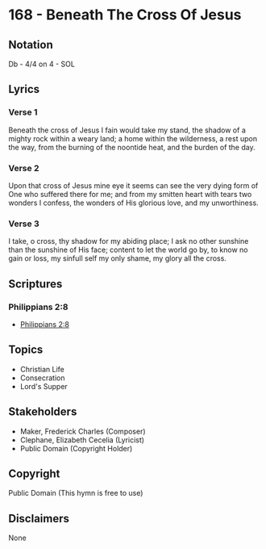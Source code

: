 # 168 - Beneath The Cross Of Jesus

## Notation

Db - 4/4 on 4 - SOL

## Lyrics

### Verse 1

Beneath the cross of Jesus I fain would take my stand, the shadow of a mighty rock within a weary land; a home within the wilderness, a rest upon the way, from the burning of the noontide heat, and the burden of the day.

### Verse 2

Upon that cross of Jesus mine eye it seems can see the very dying form of One who suffered there for me; and from my smitten heart with tears two wonders I confess, the wonders of His glorious love, and my unworthiness.

### Verse 3

I take, o cross, thy shadow for my abiding place; I ask no other sunshine than the sunshine of His face; content to let the world go by, to know no gain or loss, my sinfull self my only shame, my glory all the cross.


## Scriptures

### Philippians 2:8

- [Philippians 2:8](https://www.biblegateway.com/passage/?search=Philippians%202%3A8)


## Topics

- Christian Life
- Consecration
- Lord's Supper

## Stakeholders

- Maker, Frederick Charles (Composer)
- Clephane, Elizabeth Cecelia (Lyricist)
- Public Domain (Copyright Holder)

## Copyright

Public Domain
(This hymn is free to use)

## Disclaimers

None

